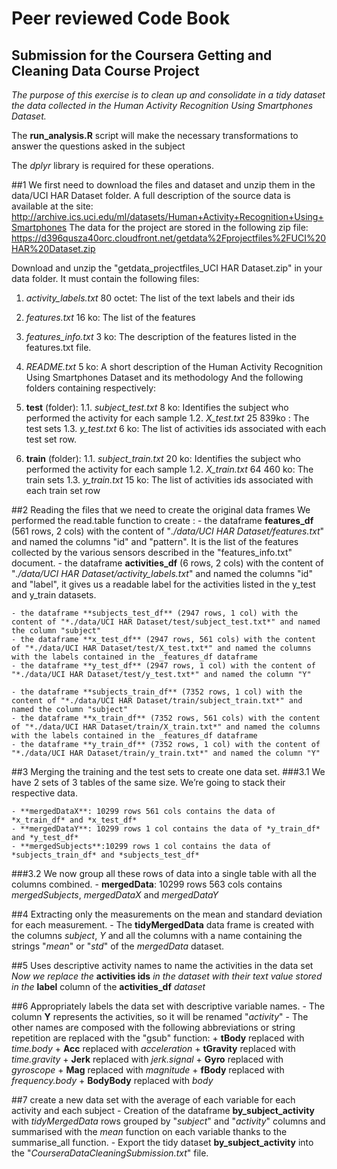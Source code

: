 # Peer reviewed Code Book 
## Submission for the Coursera Getting and Cleaning Data Course Project

*The purpose of this exercise is to clean up and consolidate in a tidy dataset the data collected in the Human Activity Recognition Using Smartphones Dataset.*

The **run_analysis.R** script will make the necessary transformations to answer the questions asked in the subject

The *dplyr* library is required for these operations.
 
##1 We first need to download the files and dataset and unzip them in the data/UCI HAR Dataset folder.
A full description of the source data is available at the site:
http://archive.ics.uci.edu/ml/datasets/Human+Activity+Recognition+Using+Smartphones 
The data for the project are stored in the following zip file:
https://d396qusza40orc.cloudfront.net/getdata%2Fprojectfiles%2FUCI%20HAR%20Dataset.zip 

Download and unzip the "getdata_projectfiles_UCI HAR Dataset.zip" in your data folder.
It must contain the following files:
1. *activity_labels.txt*		80 octet: The list of the text labels and their ids
2. *features.txt*				16 ko: The list of the features
3. *features_info.txt*		3 ko: The description of the features listed in the features.txt file.
4. *README.txt*				5 ko: A short description of the Human Activity Recognition Using Smartphones Dataset and its methodology
And the following folders containing respectively:
1. **test** (folder):
	1.1. *subject_test.txt*	8 ko: Identifies the subject who performed the activity for each sample
	1.2. *X_test.txt*			25 839ko : The test sets
	1.3. *y_test.txt*			6 ko: The list of activities ids associated with each test set row. 

2. **train** (folder):
	1.1. *subject_train.txt*	20 ko: Identifies the subject who performed the activity for each sample
	1.2. *X_train.txt*		64 460 ko: The train sets
	1.3. *y_train.txt*		15 ko: The list of activities ids associated with each train set row

##2 Reading the files that we need to create the original data frames
We performed the read.table function to create :
	- the dataframe **features_df** (561 rows, 2 cols) with the content of "*./data/UCI HAR Dataset/features.txt*" and named the columns "id" and "pattern". It is the list of the features collected by the various sensors described in the "features_info.txt" document.
	- the dataframe **activities_df** (6 rows, 2 cols) with the content of "*./data/UCI HAR Dataset/activity_labels.txt*" and named the columns "id" and "label", it gives us a readable label for the activities listed in the y_test and y_train datasets.

	- the dataframe **subjects_test_df** (2947 rows, 1 col) with the content of "*./data/UCI HAR Dataset/test/subject_test.txt*" and named the column "subject"
	- the dataframe **x_test_df** (2947 rows, 561 cols) with the content of "*./data/UCI HAR Dataset/test/X_test.txt*" and named the columns with the labels contained in the _features_df dataframe
	- the dataframe **y_test_df** (2947 rows, 1 col) with the content of "*./data/UCI HAR Dataset/test/y_test.txt*" and named the column "Y"

	- the dataframe **subjects_train_df** (7352 rows, 1 col) with the content of "*./data/UCI HAR Dataset/train/subject_train.txt*" and named the column "subject"
	- the dataframe **x_train_df** (7352 rows, 561 cols) with the content of "*./data/UCI HAR Dataset/train/X_train.txt*" and named the columns with the labels contained in the _features_df dataframe
	- the dataframe **y_train_df** (7352 rows, 1 col) with the content of "*./data/UCI HAR Dataset/train/y_train.txt*" and named the column "Y"

##3 Merging the training and the test sets to create one data set.
###3.1 We have 2 sets of 3 tables of the same size. We’re going to stack their respective data.

	- **mergedDataX**: 10299 rows 561 cols contains the data of *x_train_df* and *x_test_df*
	- **mergedDataY**: 10299 rows 1 col contains the data of *y_train_df* and *y_test_df*
	- **mergedSubjects**:10299 rows 1 col contains the data of *subjects_train_df* and *subjects_test_df*

###3.2 We now group all these rows of data into a single table with all the columns combined.
	- **mergedData**: 10299 rows 563 cols contains *mergedSubjects*, *mergedDataX* and *mergedDataY*

##4 Extracting only the measurements on the mean and standard deviation for each measurement. 
	- The **tidyMergedData** data frame is created with the columns *subject*, *Y* and all the columns with a name containing the strings "*mean*" or "*std*" of the *mergedData* dataset.

##5 Uses descriptive activity names to name the activities in the data set
*Now we replace the* **activities ids** *in the dataset with their text value stored in the* **label** column of the **activities_df** *dataset*

##6 Appropriately labels the data set with descriptive variable names.
	- The column **Y** represents the activities, so it will be renamed "*activity*"
	- The other names are composed with the following abbreviations or string repetition are replaced with the "gsub" function:
		+ **tBody** replaced with *time.body*
		+ **Acc** replaced with *acceleration*
		+ **tGravity** replaced with *time.gravity*
		+ **Jerk** replaced with *jerk.signal*
		+ **Gyro** replaced with *gyroscope*
		+ **Mag** replaced with *magnitude*
		+ **fBody** replaced with *frequency.body*
		+ **BodyBody** replaced with *body*

##7 create a new data set with the average of each variable for each activity and each subject
	- Creation of the dataframe **by_subject_activity** with *tidyMergedData* rows grouped by "*subject*" and "*activity*" columns and summarised with the *mean* function on each variable thanks to the summarise_all function.
	- Export the tidy dataset **by_subject_activity** into the "*CourseraDataCleaningSubmission.txt*" file.
	

